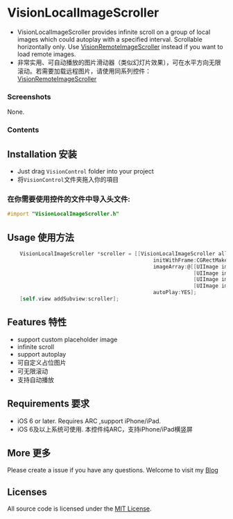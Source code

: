 VisionLocalImageScroller
=====
* VisionLocalImageScroller provides infinite scroll on a group of local images which could autoplay with a specified interval. Scrollable horizontally only. Use [VisionRemoteImageScroller](https://github.com/VIIIO/VisionRemoteImageScroller "VisionRemoteImageScroller") instead if you want to load remote images.
* 非常实用、可自动播放的图片滑动器（类似幻灯片效果），可在水平方向无限滚动。若需要加载远程图片，请使用同系列控件：[VisionRemoteImageScroller](https://github.com/VIIIO/VisionRemoteImageScroller "VisionRemoteImageScroller")

### Screenshots
None.

### Contents
## Installation 安装

* Just drag `VisionControl` folder into your project
* 将`VisionControl`文件夹拖入你的項目

### 在你需要使用控件的文件中导入头文件:
```objective-c
#import "VisionLocalImageScroller.h"
```
## Usage 使用方法
```objective-c
    VisionLocalImageScroller *scroller = [[VisionLocalImageScroller alloc] 
                                               initWithFrame:CGRectMake(0, 100, 400, 200)
                                               imageArray:@[[UIImage imageNamed:@"1.png"],
                                                            [UIImage imageNamed:@"2.png"],
                                                            [UIImage imageNamed:@"3.png"],
                                                            [UIImage imageNamed:@"4.png"]]
                                               autoPlay:YES];
    [self.view addSubview:scroller];
```

## Features 特性
* support custom placeholder image</br>
* infinite scroll</br>
* support autoplay</br>
* 可自定义占位图片</br>
* 可无限滚动</br>
* 支持自动播放</br>

## Requirements 要求
* iOS 6 or later. Requires ARC  ,support iPhone/iPad.
* iOS 6及以上系统可使用. 本控件纯ARC，支持iPhone/iPad横竖屏
## More 更多 

Please create a issue if you have any questions.
Welcome to visit my [Blog](http://blog.viiio.com/ "Vision的博客")

## Licenses
All source code is licensed under the [MIT License](https://github.com/VIIIO/VisionLocalImageScroller/blob/master/LICENSE "License").


